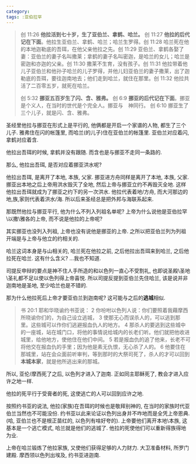 ```yaml
---
category:
tags: :亚伯拉罕
---
```


> 创 11:26 **他拉活到七十岁，生了亚伯兰、拿鹤、哈兰。**
> 创 11:27 **他拉的后代记在下面**。他拉生亚伯兰、拿鹤、哈兰；哈兰生罗得。创 11:28 哈兰死在他的本地迦勒底的吾珥，在他父亲他拉之先。创 11:29 亚伯兰、拿鹤各娶了妻：亚伯兰的妻子名叫撒莱；拿鹤的妻子名叫密迦，是哈兰的女儿；哈兰是密迦和亦迦的父亲。创 11:30 撒莱不生育，没有孩子。创 11:31 他拉带着他儿子亚伯兰和他孙子哈兰的儿子罗得，并他儿妇亚伯兰的妻子撒莱，出了迦勒底的吾珥，要往迦南地去；他们走到哈兰，就住在那里。创 11:32 他拉共活了二百零五岁，就死在哈兰。
>
> 创 5:32 **挪亚五百岁生了闪、含、雅弗。**
> 创 6:9 **挪亚的后代记在下面**。挪亚是个义人，在当时的世代是个完全人。挪亚与　神同行。
> 创 6:10 挪亚生了三个儿子，就是闪、含、雅弗。

圣经里他拉与挪亚在形式上是平行的, 他俩都是开启一个家谱的人物, 都生了三个儿子. 雅弗住在闪的帐篷里, 而哈兰(的儿子)住在亚伯兰的帐篷里. 亚伯兰对应着闪, 拿鹤对应着含.

他拉出吾珥的时候, 拿鹤并没有跟随. 而含也是与挪亚不走同一条路的.

那么, 他拉出吾珥, 是否对应着挪亚洪水呢?

他拉出吾珥, 是离开了本地, 本族, 父家. 挪亚进方舟同样是离开了本地, 本族, 父家. 挪亚出本地之后上帝用洪水毁灭了全地, 然后上帝与挪亚立约不再毁灭全地. 这样他拉出吾珥就成为了挪亚之约下的另一次洪水. 他拉代表着地/方舟, 而大河那边的地,族,家则代表着洪水/海. 所以后来圣经总是把外邦与海联系起来.

那既然他拉与挪亚平行, 他为什么不列入列祖名单呢? 上帝为什么说他是亚伯拉罕\\以撒\\雅各的上帝, 而不说是他拉的上帝呢?

其实挪亚也没列入列祖, 上帝也没有说他是挪亚的上帝. 之所以把亚伯兰列为列祖开端是与上帝与他立的约相关的.

哈兰这词本身是与山相关的, 哈兰死在他拉之前, 之后他拉出吾珥来到哈兰, 之后他拉死在哈兰. 这有什么含义? ...我也不知道.

司提反申辩的要点是神不住人手所造的和以色列一直心不受割礼, 也即说圣殿\\圣地\\圣礼都不足以使以色列得上帝喜悦. 所以司提反提到亚伯兰先住哈兰, 该是说并非迦南地是圣地, 至少哈兰也是不错的.

那为什么他拉死后上帝才要亚伯兰到迦南呢? 这可能与之后的**逃城**相似.

> 书 20:1 耶和华晓谕约书亚说： 2 你吩咐以色列人说：你们要照着我藉摩西所晓谕你们的，为自己设立逃城， 3 使那无心而误杀人的，可以逃到那里。这些城可以作你们逃避报血仇人的地方。 4 那杀人的要逃到这些城中的一座城，站在城门口，将他的事情说给城内的长老们听。他们就把他收进城里，给他地方，使他住在他们中间。 5 若是报血仇的追了他来，长老不可将他交在报血仇的手里；因为他是素无仇恨，无心杀了人的。 6 他要住在那城里，站在会众面前听审判，等到那时的大祭司死了，杀人的才可以回到**本城本家**，就是他所逃出来的那城。

所以, 亚伦/摩西死了之后, 以色列才进入了迦南. 正如同主耶稣死了, 教会才进入应许之地一样.

他拉的死平行于受膏者的死, 这使逃亡的人可以回到应许之地.

按照约书亚的说法, 他拉(家族)在吾珥的时候也是敬拜别神的, 在当时的家族时代亚伯兰当然也不可能没份. 约书亚以此来论证以色列出身并不咋地而是全凭上帝恩典. (哈, 亚伯兰也不是根正苗红的, 以色列有啥好夸的). 上帝要他们离开本地\\本族, 这基本是一个逃亡模式, 哈兰就是他们的逃城了. 他拉的死使他们可以重新得族得地为业.

上帝在哈兰锻炼了他拉家族, 又使他们获得足够的人力财力. 大卫准备材料, 所罗门建殿. 摩西领以色列出埃及, 约书亚进迦南.
